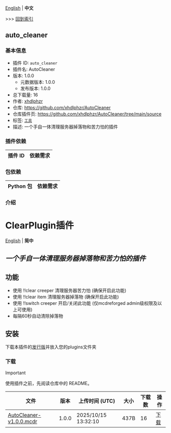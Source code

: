 [English](readme.md) | **中文**

\>\>\> [回到索引](/readme-zh_cn.md)

## auto_cleaner

### 基本信息

- 插件 ID: `auto_cleaner`
- 插件名: AutoCleaner
- 版本: 1.0.0
  - 元数据版本: 1.0.0
  - 发布版本: 1.0.0
- 总下载量: 16
- 作者: [xhdlphzr](https://github.com/xhdlphzr)
- 仓库: https://github.com/xhdlphzr/AutoCleaner
- 仓库插件页: https://github.com/xhdlphzr/AutoCleaner/tree/main/source
- 标签: [`工具`](/labels/tool/readme-zh_cn.md)
- 描述: 一个手自一体清理服务器掉落物和苦力怕的插件

### 插件依赖

| 插件 ID | 依赖需求 |
| --- | --- |

### 包依赖

| Python 包 | 依赖需求 |
| --- | --- |

### 介绍

# ClearPlugin插件

[English](https://github.com/xhdlphzr/AutoCleaner/tree/main/source/README.md) | **简中**

## _一个手自一体清理服务器掉落物和苦力怕的插件_

## 功能

- 使用 !!clear creeper 清理服务器苦力怕 (确保开启此功能)
- 使用 !!clear item 清理服务器掉落物 (确保开启此功能)
- 使用 !!switch creeper 开启/关闭此功能 (仅mcdreforged admin级权限及以上可使用)
- 每隔60秒自动清除掉落物

## 安装

下载本插件的[发行版](https://github.com/xhdlphzr/ClearPlugin/releases)并放入您的plugins文件夹

### 下载

> [!IMPORTANT]
> 使用插件之前，先阅读仓库中的 README。

| 文件 | 版本 | 上传时间 (UTC) | 大小 | 下载数 | 操作 |
| --- | --- | --- | --- | --- | --- |
| [AutoCleaner-v1.0.0.mcdr](https://github.com/xhdlphzr/AutoCleaner/releases/tag/v1.0.0) | 1.0.0 | 2025/10/15 13:32:10 | 437B | 16 | [下载](https://github.com/xhdlphzr/AutoCleaner/releases/download/v1.0.0/AutoCleaner-v1.0.0.mcdr) |

